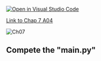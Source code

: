 [![Open in Visual Studio Code](https://classroom.github.com/assets/open-in-vscode-c66648af7eb3fe8bc4f294546bfd86ef473780cde1dea487d3c4ff354943c9ae.svg)](https://classroom.github.com/online_ide?assignment_repo_id=8875350&assignment_repo_type=AssignmentRepo)

[Link to Chap 7 A04](https://docs.google.com/presentation/d/16Lg15We_18LVyquswkjr61CDRxR3O9uaTISKX7v8thc/edit#slide=id.g116e0b78bfe_0_113)

![Ch07](https://nimbus-screenshots.s3.amazonaws.com/s/234c7cd7e6a21aca7fd4981cd4a78e24.png)

## Compete the "main.py"


